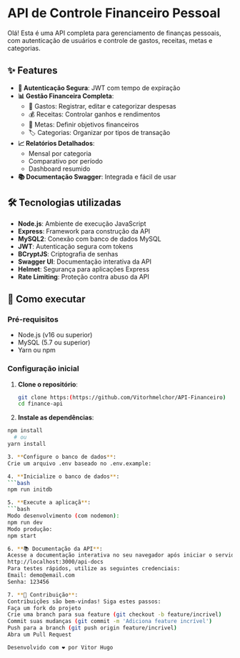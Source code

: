 # API de Controle Financeiro Pessoal

Olá! Esta é uma API completa para gerenciamento de finanças pessoais, com autenticação de usuários e controle de gastos, receitas, metas e categorias.

## ✨ Features

- **🔐 Autenticação Segura**: JWT com tempo de expiração
- **📊 Gestão Financeira Completa**:
  - 💸 Gastos: Registrar, editar e categorizar despesas
  - 💰 Receitas: Controlar ganhos e rendimentos
  - 🎯 Metas: Definir objetivos financeiros
  - 🏷️ Categorias: Organizar por tipos de transação
- **📈 Relatórios Detalhados**:
  - Mensal por categoria
  - Comparativo por período
  - Dashboard resumido
- **📚 Documentação Swagger**: Integrada e fácil de usar

## 🛠 Tecnologias utilizadas

- **Node.js**: Ambiente de execução JavaScript
- **Express**: Framework para construção da API
- **MySQL2**: Conexão com banco de dados MySQL
- **JWT**: Autenticação segura com tokens
- **BCryptJS**: Criptografia de senhas
- **Swagger UI**: Documentação interativa da API
- **Helmet**: Segurança para aplicações Express
- **Rate Limiting**: Proteção contra abuso da API

## 🚀 Como executar

### Pré-requisitos
- Node.js (v16 ou superior)
- MySQL (5.7 ou superior)
- Yarn ou npm

### Configuração inicial

1. **Clone o repositório**:
   ```bash
   git clone https:(https://github.com/Vitorhmelchor/API-Financeiro)
   cd finance-api

 2. **Instale as dependências**:
   ```bash
   npm install
     # ou
   yarn install

3. **Configure o banco de dados**:
   Crie um arquivo .env baseado no .env.example:

4. **Inicialize o banco de dados**:
   ```bash
   npm run initdb

5. **Execute a aplicaçã**:
   ```bash
   Modo desenvolvimento (com nodemon):
   npm run dev
   Modo produção:
   npm start

6. **📚 Documentação da API**:
   Acesse a documentação interativa no seu navegador após iniciar o servidor:
   http://localhost:3000/api-docs
   Para testes rápidos, utilize as seguintes credenciais:
   Email: demo@email.com
   Senha: 123456

7. **🤝 Contribuição**:
   Contribuições são bem-vindas! Siga estes passos:
   Faça um fork do projeto
   Crie uma branch para sua feature (git checkout -b feature/incrivel)
   Commit suas mudanças (git commit -m 'Adiciona feature incrível')
   Push para a branch (git push origin feature/incrivel)
   Abra um Pull Request

Desenvolvido com ❤️ por Vitor Hugo 
